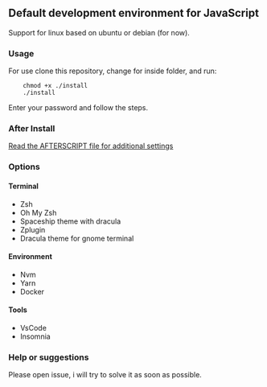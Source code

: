 ## Default development environment for JavaScript

Support for linux based on ubuntu or debian (for now).

### Usage

For use clone this repository, change for inside folder, and run:

```
    chmod +x ./install
    ./install
```

Enter your password and follow the steps.

### After Install

[Read the AFTERSCRIPT file for additional settings](../master/AFTERSCRIPT.md)

### Options

#### Terminal

-   Zsh
-   Oh My Zsh
-   Spaceship theme with dracula
-   Zplugin
-   Dracula theme for gnome terminal

#### Environment

-   Nvm
-   Yarn
-   Docker

#### Tools

-   VsCode
-   Insomnia

### Help or suggestions

Please open issue, i will try to solve it as soon as possible.
